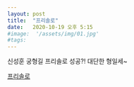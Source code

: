 ```yaml
---
layout: post
title:  "프리솔로"
date:   2020-10-19 오후 5:15
#image:  '/assets/img/01.jpg'
#tags:   
---
```


신성훈 궁형길 프리솔로 성공?! 대단한 형일세~

[프리솔로](https://www.facebook.com/703617866/posts/10159004681052867/)
